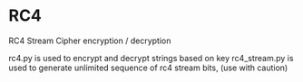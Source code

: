# RC4
RC4 Stream Cipher encryption / decryption

rc4.py is used to encrypt and decrypt strings based on key
rc4_stream.py is used to generate unlimited sequence of rc4 stream bits, (use with caution)
